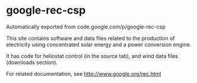 # google-rec-csp
Automatically exported from code.google.com/p/google-rec-csp

This site contains software and data files related to the production of electricity using concentrated solar energy
and a power conversion engine.

It has code for heliostat control (in the source tab), and wind data files (downloads section).

For related documentation, see http://www.google.org/rec.html
